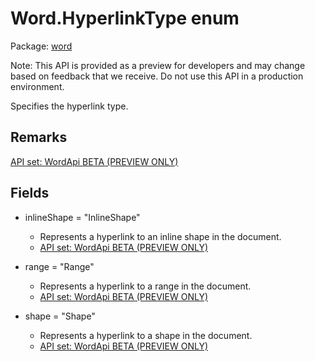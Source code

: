 # Word.HyperlinkType enum

Package: [word](/en-us/javascript/api/word)

Note: This API is provided as a preview for developers and may change based on feedback that we receive. Do not use this API in a production environment.

Specifies the hyperlink type.

## Remarks

[API set: WordApi BETA (PREVIEW ONLY)](/en-us/javascript/api/requirement-sets/word/word-api-requirement-sets)

## Fields

- inlineShape = "InlineShape"
  - Represents a hyperlink to an inline shape in the document.
  - [API set: WordApi BETA (PREVIEW ONLY)](/en-us/javascript/api/requirement-sets/word/word-api-requirement-sets)

- range = "Range"
  - Represents a hyperlink to a range in the document.
  - [API set: WordApi BETA (PREVIEW ONLY)](/en-us/javascript/api/requirement-sets/word/word-api-requirement-sets)

- shape = "Shape"
  - Represents a hyperlink to a shape in the document.
  - [API set: WordApi BETA (PREVIEW ONLY)](/en-us/javascript/api/requirement-sets/word/word-api-requirement-sets)